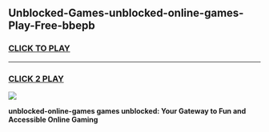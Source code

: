 
## Unblocked-Games-unblocked-online-games-Play-Free-bbepb
<h3>
<a href="https://premium76.site?title=unblocked-online-games&ref=10A">CLICK TO PLAY</a></h3>
<hr>

<h3>
<a href="https://premium76.site?title=unblocked-online-games&ref=10A">CLICK 2 PLAY</a>
  
</h3>

<a href="https://premium76.site?title=unblocked-online-games&ref=10A"><img src="https://clearcache.store/games.png"></a>


**unblocked-online-games games unblocked: Your Gateway to Fun and Accessible Online Gaming**
